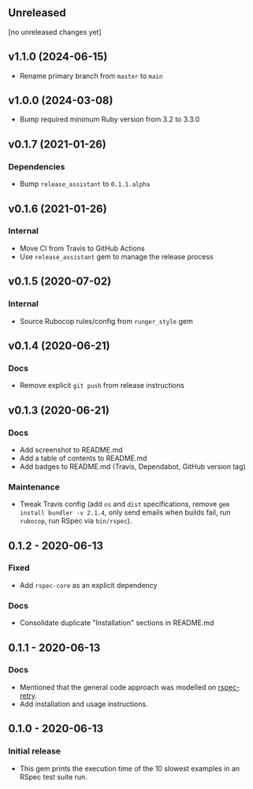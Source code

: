 ## Unreleased
[no unreleased changes yet]

## v1.1.0 (2024-06-15)
- Rename primary branch from `master` to `main`

## v1.0.0 (2024-03-08)
- Bump required minimum Ruby version from 3.2 to 3.3.0

## v0.1.7 (2021-01-26)
### Dependencies
- Bump `release_assistant` to `0.1.1.alpha`

## v0.1.6 (2021-01-26)
### Internal
- Move CI from Travis to GitHub Actions
- Use `release_assistant` gem to manage the release process

## v0.1.5 (2020-07-02)
### Internal
- Source Rubocop rules/config from `runger_style` gem

## v0.1.4 (2020-06-21)
### Docs
- Remove explicit `git push` from release instructions

## v0.1.3 (2020-06-21)
### Docs
- Add screenshot to README.md
- Add a table of contents to README.md
- Add badges to README.md (Travis, Dependabot, GitHub version tag)

### Maintenance
- Tweak Travis config (add `os` and `dist` specifications, remove `gem install bundler -v 2.1.4`,
  only send emails when builds fail, run `rubocop`, run RSpec via `bin/rspec`).

## 0.1.2 - 2020-06-13
### Fixed
- Add `rspec-core` as an explicit dependency

### Docs
- Consolidate duplicate "Installation" sections in README.md

## 0.1.1 - 2020-06-13
### Docs
- Mentioned that the general code approach was modelled on
  [rspec-retry](https://github.com/NoRedInk/rspec-retry).
- Add installation and usage instructions.

## 0.1.0 - 2020-06-13
### Initial release
- This gem prints the execution time of the 10 slowest examples in an RSpec test suite run.
